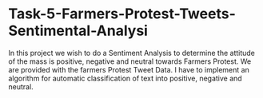 # Task-5-Farmers-Protest-Tweets-Sentimental-Analysi
In this project we wish to do a Sentiment Analysis to determine the attitude of the  mass is positive, negative and neutral towards Farmers Protest.  We are provided with the farmers Protest Tweet Data. I have to implement an  algorithm for automatic classification of text into positive, negative and neutral.
